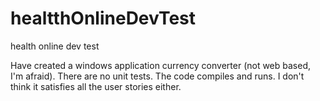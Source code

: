 # healtthOnlineDevTest
health online dev test

Have created a windows application currency converter (not web based, I'm afraid).  There are no unit tests.  The code compiles and runs. I don't think it satisfies all the user stories either. 
